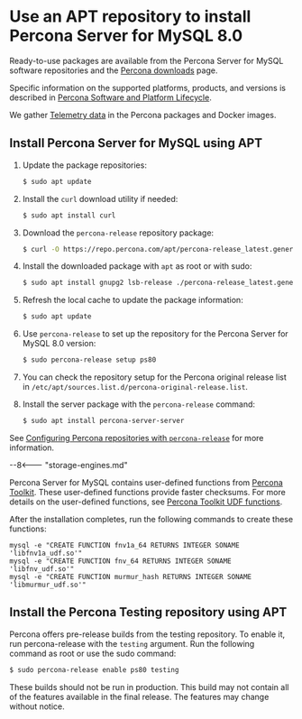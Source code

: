 # Use an APT repository to install Percona Server for MySQL 8.0

Ready-to-use packages are available from the Percona Server for MySQL software
repositories and the [Percona downloads](https://www.percona.com/downloads/Percona-Server-8.0/) page.

Specific information on the supported platforms, products, and versions is described in [Percona Software and Platform Lifecycle](https://www.percona.com/services/policies/percona-software-platform-lifecycle#mysql).

We gather [Telemetry data] in the Percona packages and Docker images.

## Install Percona Server for MySQL using APT

1. Update the package repositories:

	```{.bash data-prompt="$"}
	$ sudo apt update
	```

2. Install the `curl` download utility if needed:

	```{.bash data-prompt="$"}
	$ sudo apt install curl
	```
	
3. Download the `percona-release` repository package:

	```{.bash data-prompt="$"}
	$ curl -O https://repo.percona.com/apt/percona-release_latest.generic_all.deb
	```

4. Install the downloaded package with `apt` as root or with sudo:

	```{.bash data-prompt="$"}
	$ sudo apt install gnupg2 lsb-release ./percona-release_latest.generic_all.deb
	```
    

5. Refresh the local cache to update the package information:

	```{.bash data-prompt="$"}
	$ sudo apt update
	```

6. Use `percona-release` to set up the repository for the Percona Server for MySQL 8.0 version:

	```{.bash data-prompt="$"}
	$ sudo percona-release setup ps80
	```

7. You can check the repository setup for the Percona original release list in `/etc/apt/sources.list.d/percona-original-release.list`. 

8. Install the server package with the `percona-release` command:

	```{.bash data-prompt="$"}
	$ sudo apt install percona-server-server
	```

See [Configuring Percona repositories with `percona-release`](https://docs.percona.com/percona-software-repositories/percona-release.html) for more information.

--8<--- "storage-engines.md"

Percona Server for MySQL contains user-defined functions from [Percona Toolkit](https://docs.percona.com/percona-toolkit/). These user-defined functions provide faster checksums. For more details on the user-defined functions, see [Percona Toolkit UDF functions](https://www.percona.com/doc/percona-server/8.0/management/udf_percona_toolkit.html).

After the installation completes, run the following commands to create these functions:

```mysql
mysql -e "CREATE FUNCTION fnv1a_64 RETURNS INTEGER SONAME 'libfnv1a_udf.so'"
mysql -e "CREATE FUNCTION fnv_64 RETURNS INTEGER SONAME 'libfnv_udf.so'"
mysql -e "CREATE FUNCTION murmur_hash RETURNS INTEGER SONAME 'libmurmur_udf.so'"
```

## Install the Percona Testing repository using APT

Percona offers pre-release builds from the testing repository. To enable it, run
percona-release with the `testing` argument. Run the following command as root or use the sudo command:

```{.bash data-prompt="$"}
$ sudo percona-release enable ps80 testing
```

These builds should not be run in production. This build may not contain all of the features available in the final release. The features may change without notice.

[Telemetry data]: telemetry.md

